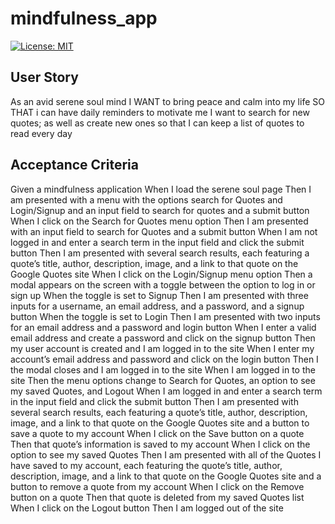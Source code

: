 # mindfulness_app

[![License: MIT](https://img.shields.io/badge/License-MIT-brightgreen.svg)](https://opensource.org/licenses/MIT)

## User Story

As an avid serene soul mind
I WANT to bring peace and calm into my life
SO THAT i can have daily reminders to motivate me
I want to search for new quotes; as well as create new ones
so that I can keep a list of quotes to read every day

## Acceptance Criteria

Given a mindfulness application
When I load the serene soul page
Then I am presented with a menu with the options search for Quotes and Login/Signup and an input field to search for quotes and a submit button
When I click on the Search for Quotes menu option
Then I am presented with an input field to search for Quotes and a submit button
When I am not logged in and enter a search term in the input field and click the submit button
Then I am presented with several search results, each featuring a quote’s title, author, description, image, and a link to that quote on the Google Quotes site
When I click on the Login/Signup menu option
Then a modal appears on the screen with a toggle between the option to log in or sign up
When the toggle is set to Signup
Then I am presented with three inputs for a username, an email address, and a password, and a signup button
When the toggle is set to Login
Then I am presented with two inputs for an email address and a password and login button
When I enter a valid email address and create a password and click on the signup button
Then my user account is created and I am logged in to the site
When I enter my account’s email address and password and click on the login button
Then I the modal closes and I am logged in to the site
When I am logged in to the site
Then the menu options change to Search for Quotes, an option to see my saved Quotes, and Logout
When I am logged in and enter a search term in the input field and click the submit button
Then I am presented with several search results, each featuring a quote’s title, author, description, image, and a link to that quote on the Google Quotes site and a button to save a quote to my account
When I click on the Save button on a quote
Then that quote’s information is saved to my account
When I click on the option to see my saved Quotes
Then I am presented with all of the Quotes I have saved to my account, each featuring the quote’s title, author, description, image, and a link to that quote on the Google Quotes site and a button to remove a quote from my account
When I click on the Remove button on a quote
Then that quote is deleted from my saved Quotes list
When I click on the Logout button
Then I am logged out of the site

